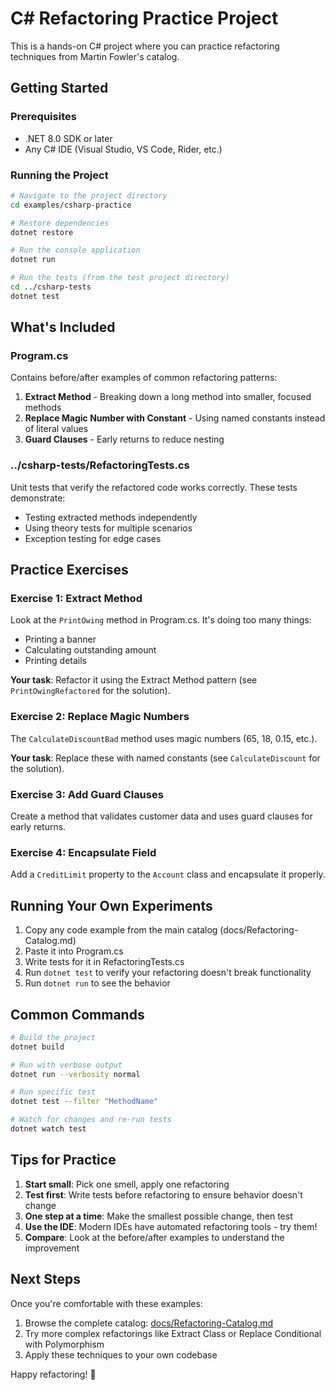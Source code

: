 # C# Refactoring Practice Project

This is a hands-on C# project where you can practice refactoring techniques from Martin Fowler's catalog.

## Getting Started

### Prerequisites

- .NET 8.0 SDK or later
- Any C# IDE (Visual Studio, VS Code, Rider, etc.)

### Running the Project

```bash
# Navigate to the project directory
cd examples/csharp-practice

# Restore dependencies
dotnet restore

# Run the console application
dotnet run

# Run the tests (from the test project directory)
cd ../csharp-tests
dotnet test
```

## What's Included

### Program.cs

Contains before/after examples of common refactoring patterns:

1. **Extract Method** - Breaking down a long method into smaller, focused methods
2. **Replace Magic Number with Constant** - Using named constants instead of literal values
3. **Guard Clauses** - Early returns to reduce nesting

### ../csharp-tests/RefactoringTests.cs

Unit tests that verify the refactored code works correctly. These tests demonstrate:

- Testing extracted methods independently
- Using theory tests for multiple scenarios
- Exception testing for edge cases

## Practice Exercises

### Exercise 1: Extract Method

Look at the `PrintOwing` method in Program.cs. It's doing too many things:

- Printing a banner
- Calculating outstanding amount
- Printing details

**Your task**: Refactor it using the Extract Method pattern (see `PrintOwingRefactored` for the solution).

### Exercise 2: Replace Magic Numbers

The `CalculateDiscountBad` method uses magic numbers (65, 18, 0.15, etc.).

**Your task**: Replace these with named constants (see `CalculateDiscount` for the solution).

### Exercise 3: Add Guard Clauses

Create a method that validates customer data and uses guard clauses for early returns.

### Exercise 4: Encapsulate Field

Add a `CreditLimit` property to the `Account` class and encapsulate it properly.

## Running Your Own Experiments

1. Copy any code example from the main catalog (docs/Refactoring-Catalog.md)
2. Paste it into Program.cs
3. Write tests for it in RefactoringTests.cs
4. Run `dotnet test` to verify your refactoring doesn't break functionality
5. Run `dotnet run` to see the behavior

## Common Commands

```bash
# Build the project
dotnet build

# Run with verbose output
dotnet run --verbosity normal

# Run specific test
dotnet test --filter "MethodName"

# Watch for changes and re-run tests
dotnet watch test
```

## Tips for Practice

1. **Start small**: Pick one smell, apply one refactoring
2. **Test first**: Write tests before refactoring to ensure behavior doesn't change
3. **One step at a time**: Make the smallest possible change, then test
4. **Use the IDE**: Modern IDEs have automated refactoring tools - try them!
5. **Compare**: Look at the before/after examples to understand the improvement

## Next Steps

Once you're comfortable with these examples:

1. Browse the complete catalog: [docs/Refactoring-Catalog.md](../../docs/Refactoring-Catalog.md)
2. Try more complex refactorings like Extract Class or Replace Conditional with Polymorphism
3. Apply these techniques to your own codebase

Happy refactoring! 🔧
